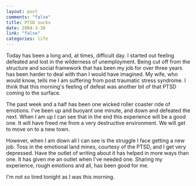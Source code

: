 ```yaml
--- 
layout: post
comments: "false"
title: PTSD sucks
date: 2004-3-30
link: "false"
categories: life
---
```

Today has been a long and, at times, difficult day. I started out feeling defeated and lost in the wilderness of unemployment. Being cut off from the structure and social framework that has been my job for over three years has been harder to deal with than I would have imagined. My wife, who would know, tells me I am suffering from post traumatic stress syndrome. I think that this morning's feeling of defeat was another bit of that PTSD coming to the surface.

The past week and a half has been one wicked roller coaster ride of emotions. I've been up and buoyant one minute, and down and defeated the next. When I am up I can see that in the end this experience will be a good one. It will have freed me from a very destructive environment. We will get to move on to a new town.

However, when I am down all I can see is the struggle I face getting a new job. Toss in the emotional land mines, courtesy of the PTSD, and I get very depressed. Have the outlet of writing about it has helped in more ways than one. It has given me an outlet when I've needed one. Sharing my experience, rough emotions and all, has been good for me.

I'm not so tired tonight as I was this morning.
